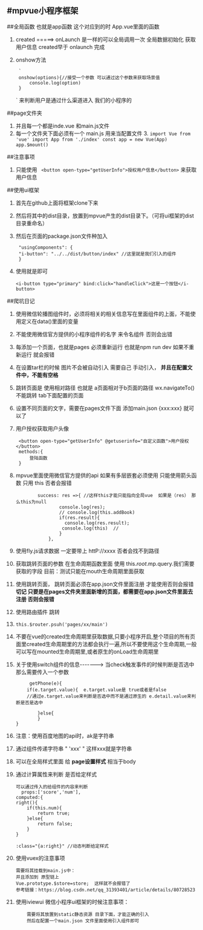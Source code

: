 #mpvue小程序框架
----
##全局函数 也就是app函数 这个对应到的时 App.vue里面的函数

1. created   =====> onLaunch    是一样的可以全局调用一次    全局数据初始化   获取用户信息   created早于 onlaunch 完成
2. onshow方法

		`
		onshow(options){//接受一个参数 可以通过这个参数来获取场景值
			console.log(option)
		}
	`
来判断用户是通过什么渠道进入 我们的小程序的



##page文件夹
1.	并且每一个都是inde.vue  和main.js文件
2. 每一个文件夹下面必须有一个 main.js 用来当配置文件
	3.  `
		import Vue from 'vue'
		import App from './index'
		const app = new Vue(App)
		app.$mount()
		`
                     
##注意事项
1. 只能使用 ` <button open-type="getUserInfo">授权用户信息</button>`  来获取用户信息

##使用ui框架
1. 首先在github上面将框架clone下来
2. 然后将其中的dist目录，放置到mpvue产生的dist目录下。（可将ui框架的dist目录重命名）
3. 然后在页面的package.json文件种加入

		"usingComponents": { 
    	"i-button": "../../dist/button/index" //这里就是我们引入的组件
		}

4.	使用就是即可
	
		<i-button type="primary" bind:click="handleClick">这是一个按钮</i-button>



##爬坑日记
1. 使用微信轮播图组件时，必须将相关的相关信息写在里面组件的上面，不能使用定义在data()里面的变量
2. 不能使用微信官方提供的小程序组件的名字 来令名组件  否则会出错
3. 每添加一个页面，也就是pages  必须重新运行 也就是npm run dev 如果不重新运行 就会报错
4. 在设置tar栏的时候 图片不会被自动引入 需要自己 手动引入，  **并且在配置文件中，不能有空格**
5. 跳转页面是 使用相对路径 也就是 a页面相对于b页面的路径  wx.navigateTo() 不能跳转 tab下面配置的页面
6. 设置不同页面的文字，需要在pages文件下面 添加main.json {xxx:xxx} 就可以了
7. 用户授权获取用户头像 
  
		<button open-type="getUserInfo" @getuserinfo="自定义函数">用户授权</button>
		methods:{
			登陆函数
		}

8.	mpvue里面使用微信官方提供的api 如果有多层嵌套必须使用 只能使用箭头函数 只用 this 否者会报错
	
				success: res =>{ //这样this才能只能指向全局vue  如果是（res） 那么this为null
                        console.log(res);
                        // console.log(this.addBook)
                        if(res.result){
                          console.log(res.result);
                         console.log(this)  //
                        }
                    },
				
9.	使用fly.js请求数据 一定要带上 httP://xxxx 否者会找不到路径	
10.	获取跳转页面的参数 在生命周期函数里面 使用 this.$root.$mp.query.我们需要获取的字段  目前：测试只能在mouth生命周期里面获取
11.	使用跳转页面，  跳转页面必须在app.json文件里面注册 才能使用否则会报错  **切记 只要是在pages文件夹里面新增的页面，都需要在app.json文件里面去注册 否则会报错**	
12.	使用路由插件 跳转 
13.	
		this.$router.psuh('pages/xx/main')		
14.	不要在vue的created生命周期里获取数据,只要小程序开启,整个项目的所有页面里created生命周期里的方法都会执行一遍,所以不要使用这个生命周期,一般可以写在mounted生命周期里,或者原生的onLoad生命周期里
15.	关于使用switch组件的信息-------> 当check触发事件的时候判断是否选中 那么需要传入一个参数
		
			 getPhone(e){
       	 	if(e.target.value){  e.target.value是 true或者是false
			//通过e.target.value来判断是否选中而不是通过原生的 e.detail.value来判断是否是选中
            
       	 		}else{
				}
		}
16.	注意：使用百度地图的api时，ak是字符串
17.	通过组件传递字符串 " 'xxx' " 这样xxx就是字符串 
18.	可以在全局样式里面 给	**page设置样式**   相当于body 
19.	通过计算属性来判断 是否给定样式

		可以通过传入的给组件的内容来判断
		  props:['score','num'],
   		computed:{
        right(){
            if(this.num){
                return true;
            }else{
                return false;
            }
        }
   		 
		:class="{a:right}" //动态判断给定样式
20.	使用vuex的注意事项

		需要将其挂载到main.js中：
		并且添加到 原型链上
		Vue.prototype.$store=store;  这样就不会报错了
		参考链接：https://blog.csdn.net/qq_31393401/article/details/80728523

21.	使用iviewui 微信小程序ui框架的时候注意事项：
		
			需要将其放置到static静态资源 目录下面，才能正确的引入
			然后在配置一个main.json 文件里面使用引入组件即可
	

		







